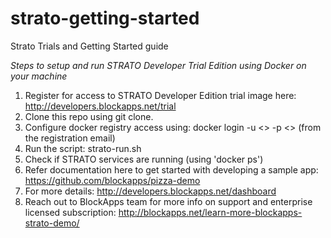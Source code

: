 # strato-getting-started
Strato Trials and Getting Started guide

*Steps to setup and run STRATO Developer Trial Edition using Docker on your machine*
1) Register for access to STRATO Developer Edition trial image here: http://developers.blockapps.net/trial
2) Clone this repo using git clone.
3) Configure docker registry access using: docker login -u <> -p <> <registry> (from the registration email)
4) Run the script: strato-run.sh
5) Check if STRATO services are running (using 'docker ps')
6) Refer documentation here to get started with developing a sample app: https://github.com/blockapps/pizza-demo
7) For more details: http://developers.blockapps.net/dashboard
8) Reach out to BlockApps team for more info on support and enterprise licensed subscription: http://blockapps.net/learn-more-blockapps-strato-demo/
